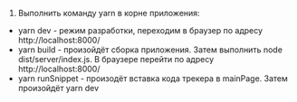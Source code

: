 1) Выполнить команду yarn в корне приложения:
  - yarn dev - режим разработки, переходим в браузер по адресу http://localhost:8000/
  - yarn build - произойдёт сборка приложения. Затем выполнить node dist/server/index.js. В браузере перейти по адресу http://localhost:8000/
  - yarn runSnippet - произодёт вставка кода трекера в mainPage. Затем произойдёт yarn dev
